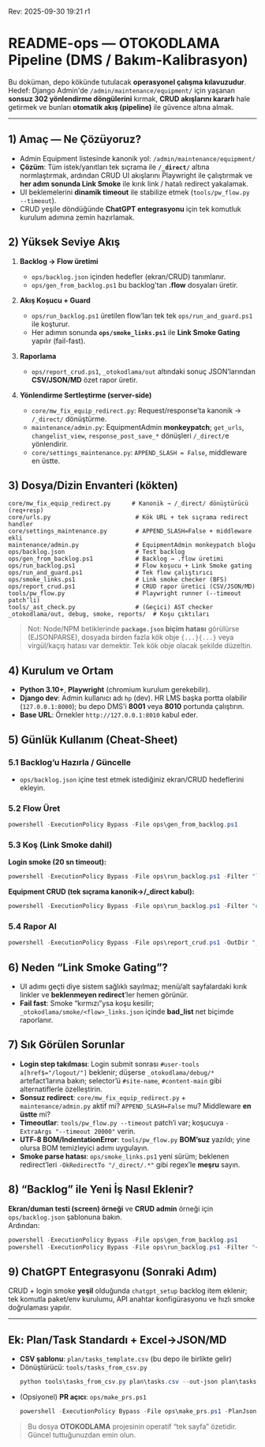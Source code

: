 Rev: 2025-09-30 19:21 r1
# README-ops — OTOKODLAMA Pipeline (DMS / Bakım-Kalibrasyon)

Bu doküman, depo kökünde tutulacak **operasyonel çalışma kılavuzudur**. 
Hedef: Django Admin'de `/admin/maintenance/equipment/` için yaşanan **sonsuz 302 yönlendirme döngülerini** kırmak, **CRUD akışlarını kararlı** hale getirmek ve bunları **otomatik akış (pipeline)** ile güvence altına almak.

---

## 1) Amaç — Ne Çözüyoruz?
- Admin Equipment listesinde kanonik yol: `/admin/maintenance/equipment/`
- **Çözüm**: Tüm istek/yanıtları tek sıçrama ile **`/_direct/`** altına normlaştırmak, ardından CRUD UI akışlarını Playwright ile çalıştırmak ve **her adım sonunda Link Smoke** ile kırık link / hatalı redirect yakalamak.
- UI beklemelerini **dinamik timeout** ile stabilize etmek (`tools/pw_flow.py --timeout`).
- CRUD yeşile döndüğünde **ChatGPT entegrasyonu** için tek komutluk kurulum adımına zemin hazırlamak.

## 2) Yüksek Seviye Akış
1. **Backlog → Flow üretimi**  
   - `ops/backlog.json` içinden hedefler (ekran/CRUD) tanımlanır.  
   - `ops/gen_from_backlog.ps1` bu backlog'tan **.flow** dosyaları üretir.

2. **Akış Koşucu + Guard**  
   - `ops/run_backlog.ps1` üretilen flow’ları tek tek `ops/run_and_guard.ps1` ile koşturur.  
   - Her adımın sonunda **`ops/smoke_links.ps1`** ile **Link Smoke Gating** yapılır (fail-fast).

3. **Raporlama**  
   - `ops/report_crud.ps1`, `_otokodlama/out` altındaki sonuç JSON’larından **CSV/JSON/MD** özet rapor üretir.

4. **Yönlendirme Sertleştirme (server-side)**  
   - `core/mw_fix_equip_redirect.py`: Request/response’ta kanonik → `/_direct/` dönüştürme.  
   - `maintenance/admin.py`: EquipmentAdmin **monkeypatch**; `get_urls`, `changelist_view`, `response_post_save_*` dönüşleri `/_direct/`e yönlendirir.  
   - `core/settings_maintenance.py`: `APPEND_SLASH = False`, middleware en üstte.

## 3) Dosya/Dizin Envanteri (kökten)
```
core/mw_fix_equip_redirect.py      # Kanonik → /_direct/ dönüştürücü (req+resp)
core/urls.py                        # Kök URL + tek sıçrama redirect handler
core/settings_maintenance.py        # APPEND_SLASH=False + middleware ekli
maintenance/admin.py                # EquipmentAdmin monkeypatch bloğu
ops/backlog.json                    # Test backlog
ops/gen_from_backlog.ps1            # Backlog → .flow üretimi
ops/run_backlog.ps1                 # Flow koşucu + Link Smoke gating
ops/run_and_guard.ps1               # Tek flow çalıştırıcı
ops/smoke_links.ps1                 # Link smoke checker (BFS)
ops/report_crud.ps1                 # CRUD rapor üretici (CSV/JSON/MD)
tools/pw_flow.py                    # Playwright runner (--timeout patch’li)
tools/_ast_check.py                 # (Geçici) AST checker
_otokodlama/out, debug, smoke, reports/  # Koşu çıktıları
```
> Not: Node/NPM betiklerinde **`package.json` biçim hatası** görülürse (EJSONPARSE), dosyada birden fazla kök obje `{...}{...}` veya virgül/kaçış hatası var demektir. Tek kök obje olacak şekilde düzeltin.

## 4) Kurulum ve Ortam
- **Python 3.10+**, **Playwright** (chromium kurulum gerekebilir).
- **Django dev**: Admin kullanıcı adı `hp` (dev). HR LMS başka portta olabilir (`127.0.0.1:8000`); bu depo DMS'i **8001** veya **8010** portunda çalıştırın.
- **Base URL**: Örnekler `http://127.0.0.1:8010` kabul eder.

## 5) Günlük Kullanım (Cheat‑Sheet)
### 5.1 Backlog’u Hazırla / Güncelle
- `ops/backlog.json` içine test etmek istediğiniz ekran/CRUD hedeflerini ekleyin.

### 5.2 Flow Üret
```powershell
powershell -ExecutionPolicy Bypass -File ops\gen_from_backlog.ps1
```

### 5.3 Koş (Link Smoke dahil)
**Login smoke (20 sn timeout):**
```powershell
powershell -ExecutionPolicy Bypass -File ops\run_backlog.ps1 -Filter "login_smoke*" -LinkSmoke -BaseUrl "http://127.0.0.1:8010" -SmokeDepth 1 -SmokeLimit 150 -ExtraArgs "--timeout 20000"
```
**Equipment CRUD (tek sıçrama kanonik→/_direct kabul):**
```powershell
powershell -ExecutionPolicy Bypass -File ops\run_backlog.ps1 -Filter "equipment_ui_*" -LinkSmoke -BaseUrl "http://127.0.0.1:8010" -SmokeDepth 1 -SmokeLimit 200 -ExtraArgs "--timeout 20000"
```

### 5.4 Rapor Al
```powershell
powershell -ExecutionPolicy Bypass -File ops\report_crud.ps1 -OutDir "_otokodlama\out" -ReportDir "_otokodlama\reports" -Include "login_smoke.json,equipment_ui_*.json"
```

## 6) Neden “Link Smoke Gating”?
- UI adımı geçti diye sistem sağlıklı sayılmaz; menü/alt sayfalardaki kırık linkler ve **beklenmeyen redirect**’ler hemen görünür.
- **Fail fast**: Smoke “kırmızı”ysa koşu kesilir; `_otokodlama/smoke/<flow>_links.json` içinde **bad_list** net biçimde raporlanır.

## 7) Sık Görülen Sorunlar
- **Login step takılması**: Login submit sonrası `#user-tools a[href$="/logout/"]` beklenir; düşerse `_otokodlama/debug/*` artefact’larına bakın; selector’ü `#site-name`, `#content-main` gibi alternatiflerle özelleştirin.
- **Sonsuz redirect**: `core/mw_fix_equip_redirect.py` + `maintenance/admin.py` aktif mi? `APPEND_SLASH=False` mu? Middleware **en üstte** mi?
- **Timeoutlar**: `tools/pw_flow.py --timeout` patch’i var; koşucuya `-ExtraArgs "--timeout 20000"` verin.
- **UTF‑8 BOM/IndentationError**: `tools/pw_flow.py` **BOM’suz** yazıldı; yine olursa BOM temizleyici adımı uygulayın.
- **Smoke parse hatası**: `ops/smoke_links.ps1` yeni sürüm; beklenen redirect’leri `-OkRedirectTo "/_direct/.*"` gibi regex’le **meşru** sayın.

## 8) “Backlog” ile Yeni İş Nasıl Eklenir?
**Ekran/duman testi (screen) örneği** ve **CRUD admin** örneği için `ops/backlog.json` şablonuna bakın.  
Ardından:
```powershell
powershell -ExecutionPolicy Bypass -File ops\gen_from_backlog.ps1
powershell -ExecutionPolicy Bypass -File ops\run_backlog.ps1 -Filter "<id>_*" -LinkSmoke -BaseUrl "http://127.0.0.1:8010" -ExtraArgs "--timeout 20000"
```

## 9) ChatGPT Entegrasyonu (Sonraki Adım)
CRUD + login smoke **yeşil** olduğunda `chatgpt_setup` backlog item eklenir; tek komutla paket/env kurulumu, API anahtar konfigürasyonu ve hızlı smoke doğrulaması yapılır.

---

## Ek: Plan/Task Standardı + Excel→JSON/MD
- **CSV şablonu**: `plan/tasks_template.csv` (bu depo ile birlikte gelir)
- Dönüştürücü: `tools/tasks_from_csv.py`  
  ```powershell
  python tools\tasks_from_csv.py plan\tasks.csv --out-json plan\tasks.json --out-md plan\tasks.md
  ```
- (Opsiyonel) **PR açıcı**: `ops/make_prs.ps1`  
  ```powershell
  powershell -ExecutionPolicy Bypass -File ops\make_prs.ps1 -PlanJson plan\tasks.json -DryRun
  ```

> Bu dosya **OTOKODLAMA** projesinin operatif “tek sayfa” özetidir. Güncel tuttuğunuzdan emin olun.
